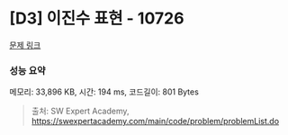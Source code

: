 # [D3] 이진수 표현 - 10726 

[문제 링크](https://swexpertacademy.com/main/code/problem/problemDetail.do?contestProbId=AXRSXf_a9qsDFAXS) 

### 성능 요약

메모리: 33,896 KB, 시간: 194 ms, 코드길이: 801 Bytes



> 출처: SW Expert Academy, https://swexpertacademy.com/main/code/problem/problemList.do